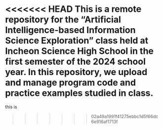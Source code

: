 <<<<<<< HEAD
This is a remote repository for the “Artificial Intelligence-based Information Science Exploration” class held at Incheon Science High School in the first semester of the 2024 school year. In this repository, we upload and manage program code and practice examples studied in class.
=======
this is
>>>>>>> 02a49a1991f41275ebbc1d5f66dc6e916af1713f
